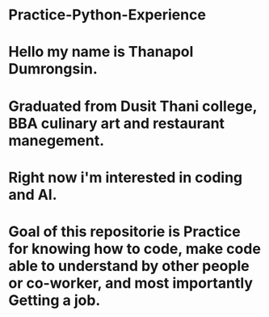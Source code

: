 # Practice-Python-Experience
# Hello my name is Thanapol Dumrongsin.
# Graduated from Dusit Thani college, BBA culinary art and restaurant manegement.
# Right now i'm interested in coding and AI.
# Goal of this repositorie is Practice for knowing how to code, make code able to understand by other people or co-worker, and most importantly Getting a job. 
